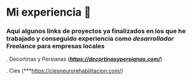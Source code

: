 # Mi experiencia 🚀

### Aqui algunos links de proyectos ya finalizados en los que he trabajado y conseguido experiencia como ***desarrollador*** Freelance para empresas locales

. Decortinas y Persianas (***https://decortinasypersianas.com/***)

. Cies (***https://ciesneurorehabilitacion.com/)
